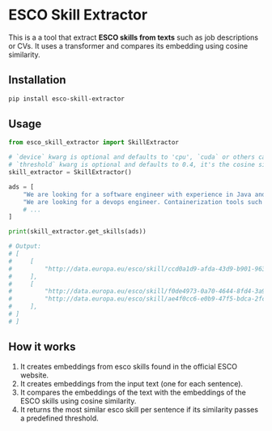 # ESCO Skill Extractor

This is a a tool that extract **ESCO skills from texts** such as job descriptions or CVs. It uses a transformer and compares its embedding using cosine similarity. 

## Installation

```bash
pip install esco-skill-extractor
```

## Usage

```python
from esco_skill_extractor import SkillExtractor

# `device` kwarg is optional and defaults to 'cpu', `cuda` or others can be used.
# `threshold` kwarg is optional and defaults to 0.4, it's the cosine similarity threshold.
skill_extractor = SkillExtractor()

ads = [
    "We are looking for a software engineer with experience in Java and Python.",
    "We are looking for a devops engineer. Containerization tools such as Docker is a must. AWS is a plus."
    # ...
]

print(skill_extractor.get_skills(ads))

# Output:
# [
#     [
#         "http://data.europa.eu/esco/skill/ccd0a1d9-afda-43d9-b901-96344886e14d"
#     ],
#     [
#         "http://data.europa.eu/esco/skill/f0de4973-0a70-4644-8fd4-3a97080476f4",
#         "http://data.europa.eu/esco/skill/ae4f0cc6-e0b9-47f5-bdca-2fc2e6316dce",
#     ],
# ]
# ]
```

## How it works

1. It creates embeddings from esco skills found in the official ESCO website.
2. It creates embeddings from the input text (one for each sentence).
3. It compares the embeddings of the text with the embeddings of the ESCO skills using cosine similarity.
4. It returns the most similar esco skill per sentence if its similarity passes a predefined threshold.
